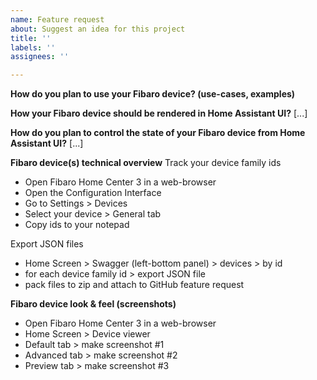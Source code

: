 ```yaml
---
name: Feature request
about: Suggest an idea for this project
title: ''
labels: ''
assignees: ''

---
```


**How do you plan to use your Fibaro device? (use-cases, examples)**

**How your Fibaro device should be rendered in Home Assistant UI?**
[...]

**How do you plan to control the state of your Fibaro device from Home Assistant UI?**
[...]

**Fibaro device(s) technical overview**
Track your device family ids
- Open Fibaro Home Center 3 in a web-browser
- Open the Configuration Interface
- Go to Settings > Devices
- Select your device > General tab
- Copy ids to your notepad

Export JSON files
- Home Screen > Swagger (left-bottom panel) > devices > by id
- for each device family id > export JSON file
- pack files to zip and attach to GitHub feature request

**Fibaro device look & feel (screenshots)**
- Open Fibaro Home Center 3 in a web-browser
- Home Screen > Device viewer
- Default tab > make screenshot #1
- Advanced tab > make screenshot #2
- Preview tab > make screenshot #3
